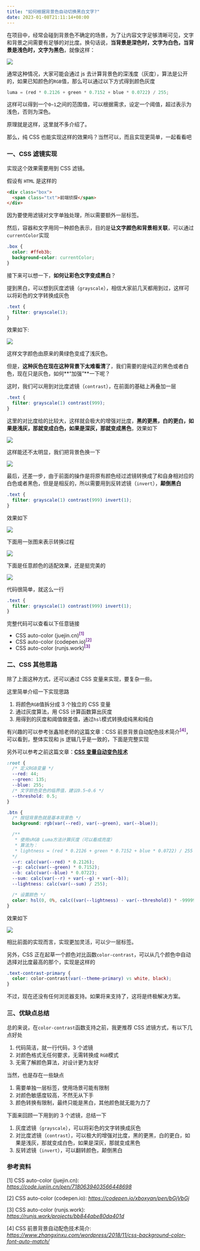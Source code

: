 ```yaml
---
title: "如何根据背景色自动切换黑白文字?"
date: 2023-01-08T21:11:14+08:00
---
```


在项目中，经常会碰到背景色不确定的场景，为了让内容文字足够清晰可见，文字和背景之间需要有足够的对比度。换句话说，**当背景是深色时，文字为白色，当背景是浅色时，文字为黑色**，就像这样：

<img src="/imgs/20/05.jpg" />

通常这种情况，大家可能会通过 js 去计算背景色的深浅度（灰度），算法是公开的，如果已知颜色的`RGB`值，那么可以通过以下方式得到颜色灰度

```js
luma = (red * 0.2126 + green * 0.7152 + blue * 0.0722) / 255;
```

这样可以得到一个`0~1`之间的范围值，可以根据需求，设定一个阈值，超过表示为浅色，否则为深色。

原理就是这样，这里就不多介绍了。

那么，纯 CSS 也能实现这样的效果吗？当然可以，而且实现更简单，一起看看吧

### 一、CSS 滤镜实现

实现这个效果需要用到 CSS 滤镜。

假设有 `HTML` 是这样的

```html
<div class="box">
  <span class="txt">前端侦探</span>
</div>
```

因为要使用滤镜对文字单独处理，所以需要额外一层标签。

然后，容器和文字用同一种颜色表示，目的是**让文字颜色和背景相关联**，可以通过`currentColor`实现

```css
.box {
  color: #ffeb3b;
  background-color: currentColor;
}
```

接下来可以想一下，**如何让彩色文字变成黑白**？

提到黑白，可以想到灰度滤镜（`grayscale`），相信大家前几天都用到过，这样可以将彩色的文字转换成灰色

```css
.text {
  filter: grayscale(1);
}
```

效果如下:

<img src="/imgs/20/06.jpg" />

这样文字颜色由原来的黄绿色变成了浅灰色。

但是，**这种灰色在现在这种背景下太难看清**了，我们需要的是纯正的黑色或者白色，现在只是灰色，如何**“加强”**一下呢？

这时，我们可以用到对比度滤镜（`contrast`），在前面的基础上再叠加一层

```css
.text {
  filter: grayscale(1) contrast(999);
}
```

这里的对比度给的比较大，这样就会极大的增强对比度，**黑的更黑，白的更白，如果是浅灰，那就变成白色，如果是深灰，那就变成黑色**，效果如下

<img src="/imgs/20/07.jpg" />

这样能还不太明显，我们把背景色换一下

<img src="/imgs/20/08.jpg" />

最后，还差一步，由于前面的操作是将原有颜色经过滤镜转换成了和自身相对应的白色或者黑色，但是是相反的，所以需要用到反转滤镜（`invert`），**颠倒黑白**

```css
.text {
  filter: grayscale(1) contrast(999) invert(1);
}
```

效果如下

<img src="/imgs/20/09.jpg" />

下面用一张图来表示转换过程

<img src="/imgs/20/10.jpg" />

下面是任意颜色的适配效果，还是挺完美的

<img src="/imgs/20/01.gif" />

代码很简单，就这么一行

```css
.text {
  filter: grayscale(1) contrast(999) invert(1);
}
```

完整代码可以查看以下任意链接

- CSS auto-color (juejin.cn)<sup style="line-height: 0;font-weight: bold;color: #773098;">[1]</sup>
- CSS auto-color (codepen.io)<sup style="line-height: 0;font-weight: bold;color: #773098;">[2]</sup>
- CSS auto-color (runjs.work)<sup style="line-height: 0;font-weight: bold;color: #773098;">[3]</sup>

### 二、CSS 其他思路

除了上面这种方式，还可以通过 CSS 变量来实现，要复杂一些。

这里简单介绍一下实现思路

1. 将颜色`RGB`值拆分成 3 个独立的 CSS 变量
2. 通过灰度算法，用 CSS 计算函数算出灰度
3. 用得到的灰度和阈值做差值，通过`hsl`模式转换成纯黑和纯白

有兴趣的可以参考张鑫旭老师的这篇文章：CSS 前景背景自动配色技术简介<sup style="line-height: 0;font-weight: bold;color: #773098;">[4]</sup>，可以看到，整体实现和 js 逻辑几乎是一致的，下面是完整实现

另外可以参考之前这篇文章：[**CSS 变量自动变色技术**](http://mp.weixin.qq.com/s?__biz=MzIyMDc1NTYxNg==&mid=2247484975&idx=1&sn=6b254c61413be18105518a85c88dde85&chksm=97c665e0a0b1ecf649e6901b4bf6eb296108275725e4724be3090ed9507ffb0c6f0919d079f3&scene=21#wechat_redirect)

```css
:root {
  /* 定义RGB变量 */
  --red: 44;
  --green: 135;
  --blue: 255;
  /* 文字颜色变色的临界值，建议0.5~0.6 */
  --threshold: 0.5;
}

.btn {
  /* 按钮背景色就是基本背景色 */
  background: rgb(var(--red), var(--green), var(--blue));

  /** 
   * 使用sRGB Luma方法计算灰度（可以看成亮度）
   * 算法为：
   * lightness = (red * 0.2126 + green * 0.7152 + blue * 0.0722) / 255
  */
  --r: calc(var(--red) * 0.2126);
  --g: calc(var(--green) * 0.7152);
  --b: calc(var(--blue) * 0.0722);
  --sum: calc(var(--r) + var(--g) + var(--b));
  --lightness: calc(var(--sum) / 255);

  /* 设置颜色 */
  color: hsl(0, 0%, calc((var(--lightness) - var(--threshold)) * -999999%));
}
```

效果如下

<img src="/imgs/20/02.gif" />

相比前面的实现而言，实现更加灵活，可以少一层标签。

另外，CSS 正在起草一个颜色对比函数`color-contrast`，可以从几个颜色中自动选择对比度最高的那个，实现是这样的

```css
.text-contrast-primary {
  color: color-contrast(var(--theme-primary) vs white, black);
}
```

不过，现在还没有任何浏览器支持。如果将来支持了，这将是终极解决方案。

### 三、优缺点总结

总的来说，在`color-contrast`函数支持之前，我更推荐 CSS 滤镜方式，有以下几点好处

1. 代码简洁，就一行代码，3 个滤镜
2. 对颜色格式无任何要求，无需转换成 `RGB`模式
3. 无需了解颜色算法，对设计更为友好

当然，也是存在一些缺点

1. 需要单独一层标签，使用场景可能有限制
2. 对颜色敏感度较高，不然无从下手
3. 颜色转换有限制，最终只能是黑白，其他颜色就无能为力了

下面来回顾一下用到的 3 个滤镜，总结一下

1. 灰度滤镜（`grayscale`），可以将彩色的文字转换成灰色
2. 对比度滤镜（`contrast`），可以极大的增强对比度，黑的更黑，白的更白，如果是浅灰，那就变成白色，如果是深灰，那就变成黑色
3. 反转滤镜（`invert`），可以翻转颜色，颠倒黑白

### 参考资料

[1] CSS auto-color (juejin.cn): _https://code.juejin.cn/pen/7180639403566448698_

[2] CSS auto-color (codepen.io): _https://codepen.io/xboxyan/pen/bGjVbGj_

[3] CSS auto-color (runjs.work): _https://runjs.work/projects/bb844abe80da401d_

[4] CSS 前景背景自动配色技术简介: _https://www.zhangxinxu.com/wordpress/2018/11/css-background-color-font-auto-match/_
